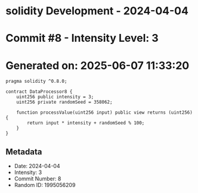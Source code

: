 ﻿# solidity Development - 2024-04-04
# Commit #8 - Intensity Level: 3
# Generated on: 2025-06-07 11:33:20
```solidity
pragma solidity ^0.8.0;

contract DataProcessor8 {
    uint256 public intensity = 3;
    uint256 private randomSeed = 358062;

    function processValue(uint256 input) public view returns (uint256) {
        return input * intensity + randomSeed % 100;
    }
}
```
## Metadata
- Date: 2024-04-04
- Intensity: 3
- Commit Number: 8
- Random ID: 1995056209
